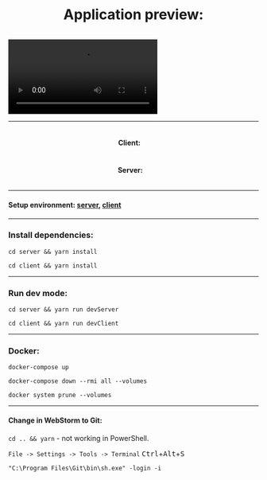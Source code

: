 <div style="display: flex; justify-content: center; align-items: center" align="center">
    <h1>Application preview:</h1>
</div>

![](./client/public/preview.mp4)

---

<div style="display: flex; justify-content: center; align-items: center" align="center">
    <h4>Client:</h4> 
    <div style="padding-left: 5px" align="center">
        <a style="cursor: default" href="#"><img src="https://img.shields.io/badge/mantine-333333?style=for-the-badge&logo=mantine" alt=""/></a>
	    <a style="cursor: default" href="#"><img src="https://img.shields.io/badge/react-333333?style=for-the-badge&logo=react" alt=""/></a>
	    <a style="cursor: default" href="#"><img src="https://img.shields.io/badge/next.js-333333?style=for-the-badge&logo=next.js" alt=""/></a>
	    <a style="cursor: default" href="#"><img src="https://img.shields.io/badge/axios-333333?style=for-the-badge&logo=axios" alt=""/></a>
    </div>
</div>

<div style="display: flex; justify-content: center; align-items: center" align="center">
    <h4>Server:</h4> 
    <div style="padding-left: 5px" align="center">
        <a style="cursor: default" href="#"><img src="https://img.shields.io/badge/express.js-333333?style=for-the-badge&logo=express" alt=""/></a>
	    <a style="cursor: default" href="#"><img src="https://img.shields.io/badge/postgresql-333333?style=for-the-badge&logo=postgresql" alt=""/></a>
	    <a style="cursor: default" href="#"><img src="https://img.shields.io/badge/sequelize-333333?style=for-the-badge&logo=sequelize" alt=""/></a>
    </div>
</div>

---

#### Setup environment: [server](./server/.env.production), [client](./client/.env.production)

---

### Install dependencies:

```shell
cd server && yarn install
```

```shell
cd client && yarn install
```

---

### Run dev mode:

```shell
cd server && yarn run devServer
```

```shell
cd client && yarn run devClient
```

---

### Docker:

```shell
docker-compose up
```

```shell
docker-compose down --rmi all --volumes
```

```shell
docker system prune --volumes
```

---

#### Change in WebStorm to Git:

`cd .. && yarn` - not working in PowerShell.

`File -> Settings -> Tools -> Terminal` <kbd>Ctrl</kbd>+<kbd>Alt</kbd>+<kbd>S</kbd>

`"C:\Program Files\Git\bin\sh.exe" -login -i`
